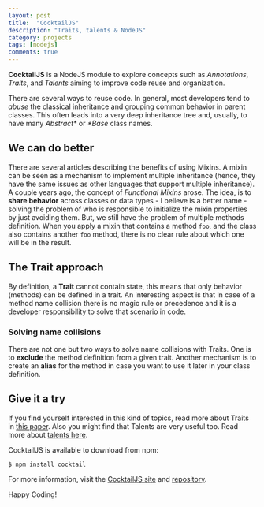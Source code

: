 ```yaml
---
layout: post
title:  "CocktailJS"
description: "Traits, talents & NodeJS"
category: projects
tags: [nodejs]
comments: true
---
```


**CocktailJS** is a NodeJS module to explore concepts such as *Annotations*, *Traits*, and *Talents* aiming to improve code reuse and organization.

There are several ways to reuse code. In general, most developers tend to *abuse* the classical inheritance and grouping common behavior in parent classes. This often leads into a very deep inheritance tree and, usually, to have many *Abstract\** or *\*Base* class names.

## We can do better

There are several articles describing the benefits of using Mixins. A mixin can be seen as a mechanism to implement multiple inheritance (hence, they have the same issues as other languages that support multiple inheritance). A couple years ago, the concept of *Functional Mixins* arose. The idea, is to **share behavior** across classes or data types - I believe is a better name - solving the problem of who is responsible to initialize the mixin properties by just avoiding them. But, we still have the problem of multiple methods definition. When you apply a mixin that contains a method `foo`, and the class also contains another `foo` method, there is no clear rule about which one will be in the result. 


## The Trait approach

By definition, a **Trait** cannot contain state, this means that only behavior (methods) can be defined in a trait. An interesting aspect is that in case of a method name collision there is no magic rule or precedence and it is a developer responsibility to solve that scenario in code. 

### Solving name collisions

There are not one but two ways to solve name collisions with Traits. One is to **exclude** the method definition from a given trait. Another mechanism is to create an **alias** for the method in case you want to use it later in your class definition.

## Give it a try

If you find yourself interested in this kind of topics, read more about Traits in [this paper](http://scg.unibe.ch/archive/papers/Scha03aTraits.pdf). Also you might find that Talents are very useful too. Read more about [talents here](http://scg.unibe.ch/archive/papers/Ress11a-Talents.pdf).

CocktailJS is available to download from npm:

```
$ npm install cocktail
```

For more information, visit the [CocktailJS site](http://cocktailjs.github.io) and [repository](https://github.com/CocktailJS/cocktail).

Happy Coding!